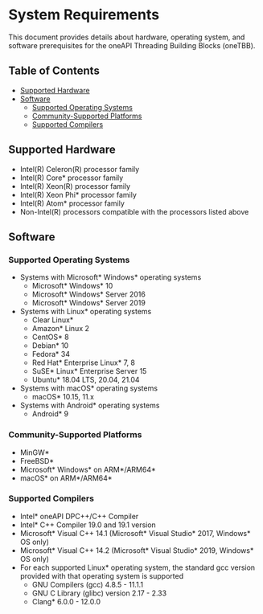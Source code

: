 <!--
******************************************************************************
* 
* Licensed under the Apache License, Version 2.0 (the "License");
* you may not use this file except in compliance with the License.
* You may obtain a copy of the License at
*
*     http://www.apache.org/licenses/LICENSE-2.0
*
* Unless required by applicable law or agreed to in writing, software
* distributed under the License is distributed on an "AS IS" BASIS,
* WITHOUT WARRANTIES OR CONDITIONS OF ANY KIND, either express or implied.
* See the License for the specific language governing permissions and
* limitations under the License.
*******************************************************************************/-->

# System Requirements <!-- omit in toc -->
This document provides details about hardware, operating system, and software prerequisites for the oneAPI Threading Building Blocks (oneTBB). 

## Table of Contents <!-- omit in toc -->
- [Supported Hardware](#supported-hardware)
- [Software](#software)
  - [Supported Operating Systems](#supported-operating-systems)
  - [Community-Supported Platforms](#community-supported-platforms)
  - [Supported Compilers](#supported-compilers)


## Supported Hardware
- Intel(R) Celeron(R) processor family
- Intel(R) Core* processor family
- Intel(R) Xeon(R) processor family
- Intel(R) Xeon Phi* processor family
- Intel(R) Atom* processor family
- Non-Intel(R) processors compatible with the processors listed above


## Software

### Supported Operating Systems
- Systems with Microsoft* Windows* operating systems
  - Microsoft* Windows* 10
  - Microsoft* Windows* Server 2016
  - Microsoft* Windows* Server 2019
- Systems with Linux* operating systems
  - Clear Linux*
  - Amazon* Linux 2
  - CentOS* 8
  - Debian* 10
  - Fedora* 34
  - Red Hat* Enterprise Linux* 7, 8
  - SuSE* Linux* Enterprise Server 15
  - Ubuntu* 18.04 LTS, 20.04, 21.04
- Systems with macOS* operating systems
  - macOS* 10.15, 11.x
- Systems with Android* operating systems
  - Android* 9

### Community-Supported Platforms
- MinGW*
- FreeBSD*
- Microsoft* Windows* on ARM*/ARM64*
- macOS* on ARM*/ARM64*

### Supported Compilers
- Intel* oneAPI DPC++/C++ Compiler
- Intel* C++ Compiler 19.0 and 19.1 version
- Microsoft* Visual C++ 14.1 (Microsoft* Visual Studio* 2017, Windows* OS only)
- Microsoft* Visual C++ 14.2 (Microsoft* Visual Studio* 2019, Windows* OS only)
- For each supported Linux* operating system, the standard gcc version provided with that operating system is supported
  - GNU Compilers (gcc) 4.8.5 - 11.1.1
  - GNU C Library (glibc) version 2.17 - 2.33
  - Clang* 6.0.0 - 12.0.0
